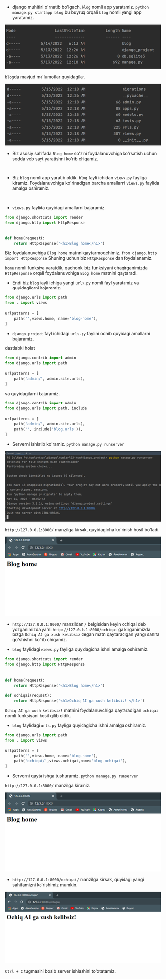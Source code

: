 * django muhitini o'rnatib bo'lgach, `blog` nomli app yaratamiz.
`python manage.py startapp blog` bu buyruq orqali `blog` nomli yangi app yaratamiz.
<p align="center">
    <img src="./image/blogApp.png">
</p>

`blog`da mavjud ma'lumotlar quyidagilar.

<p align="center">
    <img src="./image/blog_fayllar.png">
</p>

* Biz asosiy sahifada `Blog home` so'zini foydalanuvchiga ko'rsatish uchun sodda veb sayt yaratishni ko'rib chiqamiz.

<br>

* Biz `blog` nomli app yaratib oldik. `blog` fayli ichidan `views.py` fayliga kiramiz. Foydalanuvchiga ko'rinadigan barcha amallarni `views.py` faylida amalga oshiramiz.

<br>

* `views.py` faylida quyidagi amallarni bajaramiz.

```python 
from django.shortcuts import render
from django.http import HttpResponse


def home(request):
    return HttpResponse('<h1>Blog home</h1>')
```

Biz foydalanuvchiga `Blog home` matnni qaytarmoqchimiz.
`from django.http import HttpResponse` Shuning uchun biz `HttpResponse` dan foydalanamiz. 

`home` nomli funksiya yaratdik, qachonki biz funksiyani chaqirganimizda `HttpResponse` orqali foydalanuvchiga
 `Blog home` matnini qaytaradi.

* Endi biz `blog` fayli ichiga yangi `urls.py` nomli fayl yaratamiz va quyidagilarni bajaramiz.

```python
from django.urls import path
from . import views

urlpatterns = [
    path('',views.home, name='blog-home'),
]
```

* `django_project` fayl ichidagi `urls.py` faylini ochib quyidagi amallarni bajaramiz.


dastlabki holat

```python
from django.contrib import admin
from django.urls import path

urlpatterns = [
    path('admin/', admin.site.urls),
]
```
va quyidagilarni bajaramiz.

```python
from django.contrib import admin
from django.urls import path, include

urlpatterns = [
    path('admin/', admin.site.urls),
    path('', include('blog.urls')),
]
```
* Serverni ishlatib ko'ramiz. `python manage.py runserver`

<p align="center">
    <img src="./image/serverni_ishlatish.png">
</p>

`http://127.0.0.1:8000/` manzilga kirsak, quyidagicha ko'rinish hosil bo'ladi.

<p align="center">
    <img src="./image/homePage.png">
</p>

* `http://127.0.0.1:8000/` manzildan `/` belgisidan keyin ochiqai deb yozganimizda ya'ni `http://127.0.0.1:8000/ochiqai` ga kirganimizda bizga `Ochiq AI ga xush kelibsiz` degan matn qaytaradigan yangi sahifa qo'shishni ko'rib chiqamiz.


* `blog` faylidagi `views.py` fayliga quyidagicha ishni amalga oshiramiz.

```python
from django.shortcuts import render
from django.http import HttpResponse


def home(request):
    return HttpResponse('<h1>Blog home</h1>')

def ochiqai(request):
    return HttpResponse('<h1>Ochiq AI ga xush kelibsiz! </h1>')
```
`Ochiq AI ga xush kelibsiz!` matnini foydalanuvchiga qaytaradigan `ochiqai` nomli funksiyani hosil qilib oldik.


* `blog` faylidagi `urls.py` fayliga quyidagicha ishni amalga oshiramiz.

```python
from django.urls import path
from . import views

urlpatterns = [
    path('',views.home, name='blog-home'),
    path('ochiqai/',views.ochiqai,name='blog-ochiqai'),
]
```

* Serverni qayta ishga tushuramiz. `python manage.py runserver`

`http://127.0.0.1:8000/` manzilga kiramiz.

<p align="center">
    <img src="./image/homePage.png">
</p>

* `http://127.0.0.1:8000/ochiqai/` manzilga kirsak, quyidagi yangi sahifamizni ko'rishimiz mumkin.

<p align="center">
    <img src="./image/ochiqai.png">
</p>

`Ctrl + C` tugmasini bosib server ishlashini to'xtatamiz.